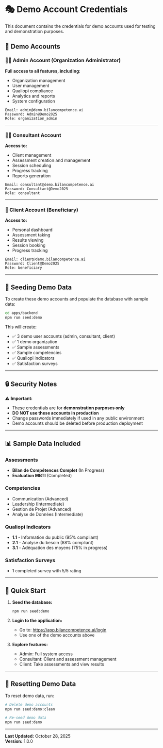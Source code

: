 # 🎭 Demo Account Credentials

This document contains the credentials for demo accounts used for testing and demonstration purposes.

## 📧 Demo Accounts

### 👨‍💼 Admin Account (Organization Administrator)

**Full access to all features, including:**
- Organization management
- User management
- Qualiopi compliance
- Analytics and reports
- System configuration

```
Email: admin@demo.bilancompetence.ai
Password: Admin@Demo2025
Role: organization_admin
```

---

### 👨‍🏫 Consultant Account

**Access to:**
- Client management
- Assessment creation and management
- Session scheduling
- Progress tracking
- Reports generation

```
Email: consultant@demo.bilancompetence.ai
Password: Consultant@Demo2025
Role: consultant
```

---

### 👤 Client Account (Beneficiary)

**Access to:**
- Personal dashboard
- Assessment taking
- Results viewing
- Session booking
- Progress tracking

```
Email: client@demo.bilancompetence.ai
Password: Client@Demo2025
Role: beneficiary
```

---

## 🌱 Seeding Demo Data

To create these demo accounts and populate the database with sample data:

```bash
cd apps/backend
npm run seed:demo
```

This will create:
- ✅ 3 demo user accounts (admin, consultant, client)
- ✅ 1 demo organization
- ✅ Sample assessments
- ✅ Sample competencies
- ✅ Qualiopi indicators
- ✅ Satisfaction surveys

---

## 🔒 Security Notes

⚠️ **Important:**
- These credentials are for **demonstration purposes only**
- **DO NOT use these accounts in production**
- Change passwords immediately if used in any public environment
- Demo accounts should be deleted before production deployment

---

## 📊 Sample Data Included

### Assessments
- **Bilan de Compétences Complet** (In Progress)
- **Évaluation MBTI** (Completed)

### Competencies
- Communication (Advanced)
- Leadership (Intermediate)
- Gestion de Projet (Advanced)
- Analyse de Données (Intermediate)

### Qualiopi Indicators
- **1.1** - Information du public (95% compliant)
- **2.1** - Analyse du besoin (88% compliant)
- **3.1** - Adéquation des moyens (75% in progress)

### Satisfaction Surveys
- 1 completed survey with 5/5 rating

---

## 🚀 Quick Start

1. **Seed the database:**
   ```bash
   npm run seed:demo
   ```

2. **Login to the application:**
   - Go to: https://app.bilancompetence.ai/login
   - Use one of the demo accounts above

3. **Explore features:**
   - Admin: Full system access
   - Consultant: Client and assessment management
   - Client: Take assessments and view results

---

## 🔄 Resetting Demo Data

To reset demo data, run:

```bash
# Delete demo accounts
npm run seed:demo:clean

# Re-seed demo data
npm run seed:demo
```

---

**Last Updated:** October 28, 2025  
**Version:** 1.0.0

